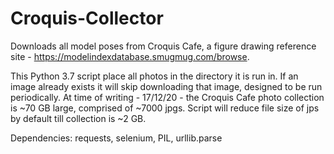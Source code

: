# Croquis-Collector
Downloads all model poses from Croquis Cafe, a figure drawing reference site - https://modelindexdatabase.smugmug.com/browse.

This Python 3.7 script place all photos in the directory it is run in. If an image already exists it will skip downloading that image, designed to be run periodically. At time of writing - 17/12/20 - the Croquis Cafe photo collection is ~70 GB large, comprised of ~7000 jpgs. Script will reduce file size of jps by default till collection is ~2 GB.

Dependencies: requests, selenium, PIL, urllib.parse
